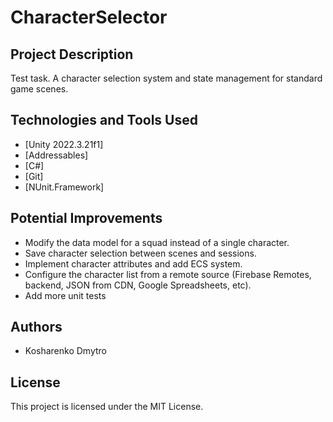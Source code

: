 # CharacterSelector

## Project Description
Test task. A character selection system and state management for standard game scenes.

## Technologies and Tools Used
- [Unity 2022.3.21f1]
- [Addressables]
- [C#]
- [Git]
- [NUnit.Framework]

## Potential Improvements
- Modify the data model for a squad instead of a single character.
- Save character selection between scenes and sessions.
- Implement character attributes and add ECS system.
- Configure the character list from a remote source (Firebase Remotes, backend, JSON from CDN, Google Spreadsheets, etc).
- Add more unit tests

## Authors
- Kosharenko Dmytro

## License
This project is licensed under the MIT License.
